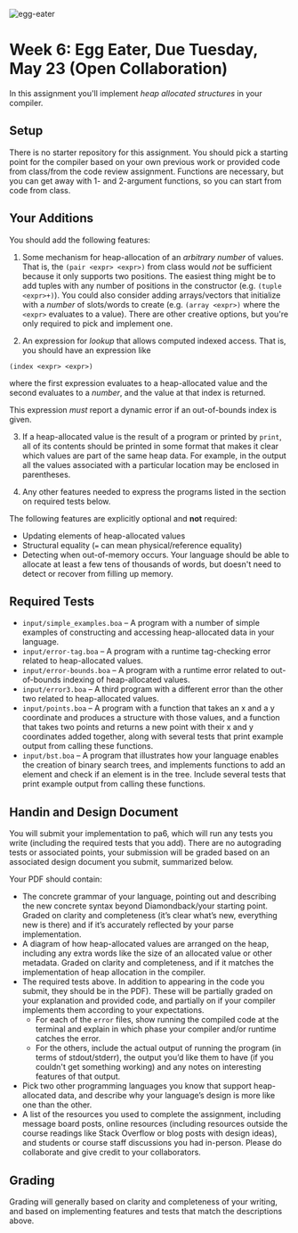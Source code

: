 ![egg-eater](./egg-eater.jpeg)

# Week 6: Egg Eater, Due Tuesday, May 23 (Open Collaboration)

In this assignment you'll implement _heap allocated structures_ in your
compiler.

## Setup

There is no starter repository for this assignment. You should pick a starting
point for the compiler based on your own previous work or provided code from
class/from the code review assignment. Functions are necessary, but you can get
away with 1- and 2-argument functions, so you can start from code from class.

## Your Additions

You should add the following features:

1. Some mechanism for heap-allocation of an _arbitrary number_ of values. That
is, the `(pair <expr> <expr>)` from class would _not_ be sufficient because it
only supports two positions. The easiest thing might be to add tuples with any
number of positions in the constructor (e.g. `(tuple <expr>+)`). You could also
consider adding arrays/vectors that initialize with a _number_ of slots/words
to create (e.g. `(array <expr>)` where the `<expr>` evaluates to a value).
There are other creative options, but you're only required to pick and
implement one.

2. An expression for _lookup_ that allows computed indexed access. That is, you
should have an expression like

  ```
  (index <expr> <expr>)
  ```

  where the first expression evaluates to a heap-allocated value and the second
  evaluates to a _number_, and the value at that index is returned.

  This expression _must_ report a dynamic error if an out-of-bounds index is
  given.

3. If a heap-allocated value is the result of a program or printed by `print`,
all of its contents should be printed in some format that makes it clear which
values are part of the same heap data. For example, in the output all the
values associated with a particular location may be enclosed in parentheses.

4. Any other features needed to express the programs listed in the section on
required tests below.

The following features are explicitly optional and **not** required:

- Updating elements of heap-allocated values
- Structural equality (`=` can mean physical/reference equality)
- Detecting when out-of-memory occurs. Your language should be able to allocate
  at least a few tens of thousands of words, but doesn't need to detect or
  recover from filling up memory.

## Required Tests

- `input/simple_examples.boa` – A program with a number of simple examples of
  constructing and accessing heap-allocated data in your language.
- `input/error-tag.boa` – A program with a runtime tag-checking error related
  to heap-allocated values.
- `input/error-bounds.boa` – A  program with a runtime error related to
  out-of-bounds indexing of heap-allocated values.
- `input/error3.boa` – A third program with a different error than the other
  two related to heap-allocated values.
- `input/points.boa` – A program with a function that takes an x and a y
  coordinate and produces a structure with those values, and a function that
  takes two points and returns a new point with their x and y coordinates added
  together, along with several tests that print example output from calling
  these functions.
- `input/bst.boa` – A program that illustrates how your language enables the
  creation of binary search trees, and implements functions to add an element
  and check if an element is in the tree. Include several tests that print
  example output from calling these functions.


## Handin and Design Document

You will submit your implementation to pa6, which will run any tests you write
(including the required tests that you add).  There are no autograding tests or
associated points, your submission will be graded based on an associated design
document you submit, summarized below.

Your PDF should contain:

- The concrete grammar of your language, pointing out and describing the new
  concrete syntax beyond Diamondback/your starting point.  Graded on clarity
  and completeness (it’s clear what’s new, everything new is there) and if
  it’s accurately reflected by your parse implementation.
- A diagram of how heap-allocated values are arranged on the heap, including
  any extra words like the size of an allocated value or other metadata. Graded
  on clarity and completeness, and if it matches the implementation of heap
  allocation in the compiler.
- The required tests above. In addition to appearing in the code you submit,
  they should be in the PDF). These will be partially graded on your
  explanation and provided code, and partially on if your compiler implements
  them according to your expectations.
  - For each of the `error` files, show running the compiled code at the
    terminal and explain in which phase your compiler and/or runtime catches
    the error.
  - For the others, include the actual output of running the program (in terms
    of stdout/stderr), the output you’d like them to have (if you couldn't get
    something working) and any notes on interesting features of that output.
- Pick two other programming languages you know that support heap-allocated
  data, and describe why your language’s design is more like one than the
  other.
- A list of the resources you used to complete the assignment, including
  message board posts, online resources (including resources outside the course
  readings like Stack Overflow or blog posts with design ideas), and students
  or course staff discussions you had in-person. Please do collaborate and give
  credit to your collaborators.

## Grading

Grading will generally based on clarity and completeness of your writing, and
based on implementing features and tests that match the descriptions above.

